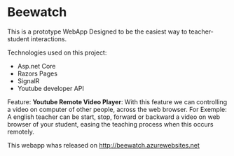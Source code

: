 # Beewatch
This is a prototype WebApp Designed to be the easiest way to teacher-student interactions. 

Technologies used on this project:
  - Asp.net Core
  - Razors Pages
  - SignalR
  - Youtube developer API

Feature:
  **Youtube Remote Video Player**: 
     With this feature we can controlling a video on computer of other people, across  the web browser.
For Exemple: A english teacher can be start, stop, forward or backward a video on web browser of your student, easing the teaching process when this occurs  remotely.


This webapp whas released on
http://beewatch.azurewebsites.net
